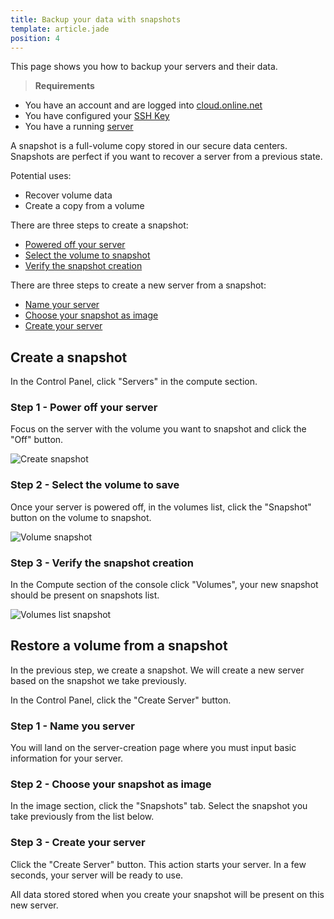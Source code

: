 ```yaml
---
title: Backup your data with snapshots
template: article.jade
position: 4
---
```


This page shows you how to backup your servers and their data.

> <strong>Requirements</strong>
- You have an account and are logged into [cloud.online.net](//cloud.online.net)
- You have configured your [SSH Key](/howto/ssh_keys.html)
- You have a running [server](/howto/create_instance.html)

A snapshot is a full-volume copy stored in our secure data centers.<br/>
Snapshots are perfect if you want to recover a server from a previous state. 

Potential uses:

- Recover volume data
- Create a copy from a volume

There are three steps to create a snapshot:

- [Powered off your server](/howto/create_snapshot.html#step-1-power-off-your-server)
- [Select the volume to snapshot](/howto/create_snapshot.html#step-2-select-the-volume-to-save)
- [Verify the snapshot creation](/howto/create_snapshot.html#step-3-verify-the-snapshot-creation)

There are three steps to create a new server from a snapshot:

- [Name your server](/howto/create_snapshot.html#step-1-name-you-server)
- [Choose your snapshot as image](/howto/create_snapshot.html#step-2-choose-your-snapshot-as-image)
- [Create your server](/howto/create_snapshot.html#step-3-create-your-server)

## Create a snapshot

In the Control Panel, click "Servers" in the compute section.

### Step 1 - Power off your server

Focus on the server with the volume you want to snapshot and click the "Off" button.

![Create snapshot](../../images/create_snapshot.png "Create snapshot")

### Step 2 - Select the volume to save

Once your server is powered off, in the volumes list, click the "Snapshot" button on the volume to snapshot.

![Volume snapshot](../../images/volume_snapshot.png "Volume snapshot")

### Step 3 - Verify the snapshot creation

In the Compute section of the console click "Volumes", your new snapshot should be present on snapshots list.

![Volumes list snapshot](../../images/volumes_list_snapshot.png "Volumes list snapshot")

## Restore a volume from a snapshot

In the previous step, we create a snapshot.
We will create a new server based on the snapshot we take previously.

In the Control Panel, click the "Create Server" button.

###  Step 1 - Name you server

You will land on the server-creation page where you must input basic information for your server.

### Step 2 - Choose your snapshot as image

In the image section, click the "Snapshots" tab. Select the snapshot you take previously from the list below.

### Step 3 - Create your server

Click the "Create Server" button. This action starts your server. In a few seconds, your server will be ready to use.

All data stored stored when you create your snapshot will be present on this new server.